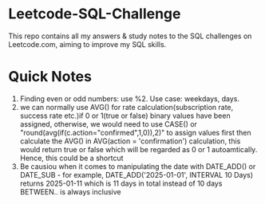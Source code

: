 # Leetcode-SQL-Challenge

This repo contains all my answers & study notes to the SQL challenges on Leetcode.com, aiming to improve my SQL skills.


# Quick Notes
1. Finding even or odd numbers: use %2. Use case: weekdays, days.
2. we can normally use AVG() for rate calculation(subscription rate, success rate etc.)if 0 or 1(true or false) binary values have been assigned, otherwise, we would need to use CASE() or "round(avg(if(c.action="confirmed",1,0)),2)" to assign values first then calculate the AVG() in AVG(action = 'confirmation') calculation, this would return true or false which will be regarded as 0 or 1 autoamtically. Hence, this could be a shortcut
3. Be causiou when it comes to manipulating the date with DATE_ADD() or DATE_SUB - for example, DATE_ADD('2025-01-01', INTERVAL 10 Days) returns 2025-01-11 which is 11 days in total instead of 10 days
BETWEEN.. is always inclusive
